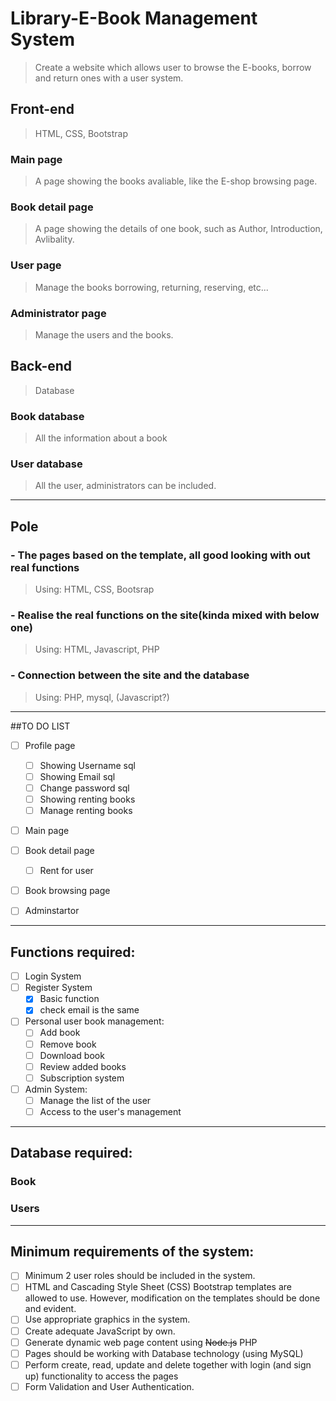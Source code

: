 # Library-E-Book Management System
>Create a website which allows user to browse the E-books, borrow and return ones with a user system.

## Front-end
>HTML, CSS, Bootstrap
### Main page
>A page showing the books avaliable, like the E-shop browsing page.
### Book detail page
>A page showing the details of one book, such as Author, Introduction, Avlibality.
### User page
>Manage the books borrowing, returning, reserving, etc...
### Administrator page
>Manage the users and the books.

## Back-end
>Database
### Book database
> All the information about a book
### User database
> All the user, administrators can be included.
------------------------------------------------------------------
## Pole
### - The pages based on the template, all good looking with out real functions
> Using: HTML, CSS, Bootsrap
### - Realise the real functions on the site(kinda mixed with below one)
> Using: HTML, Javascript, PHP
### - Connection between the site and the database 
> Using: PHP, mysql, (Javascript?)

------------------------------------------------------------------
##TO DO LIST
- [ ] Profile page
    - [ ] Showing Username  sql
    - [ ] Showing Email     sql
    - [ ] Change password   sql
    - [ ] Showing renting books 
    - [ ] Manage renting books
- [ ] Main page
- [ ] Book detail page
    - [ ] Rent for user
- [ ] Book browsing page


- [ ] Adminstartor





------------------------------------------------------------------



## Functions required:
- [ ] Login System
- [ ] Register System
    - [X] Basic function
    - [X] check email is the same
    
- [ ] Personal user book management:
    - [ ] Add book 
    - [ ] Remove book
    - [ ] Download book
    - [ ] Review added books
    - [ ] Subscription system
- [ ] Admin System:
    - [ ] Manage the list of the user
    - [ ] Access to the user's management
------------------------------------------------------------------
## Database required:
### Book

### Users

------------------------------------------------------------------
## Minimum requirements of the system:
- [ ] Minimum 2 user roles should be included in the system.
- [ ] HTML and Cascading Style Sheet (CSS) Bootstrap templates are allowed to use. However, modification on the templates should be done and evident.
- [ ] Use appropriate graphics in the system.
- [ ] Create adequate JavaScript by own.
- [ ] Generate dynamic web page content using ~~Node.js~~ PHP
- [ ] Pages should be working with Database technology (using MySQL)
- [ ] Perform create, read, update and delete together with login (and sign up) functionality to access the pages
- [ ] Form Validation and User Authentication.
